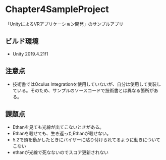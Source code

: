 # Chapter4SampleProject
「UnityによるVRアプリケーション開発」のサンプルアプリ

## ビルド環境
- Unity 2019.4.21f1

## 注意点
- 技術書ではOculus Integrationを使用していないが、自分は使用して実装している。そのため、サンプルのソースコードで技術書とは異なる箇所がある。

## 課題点
- Ethanを見ても光線が出てこないときがある。
- Ethanを殺せても、生き返ったEthanが殺せない。
- 5.2で頭を動かしたときにバイザーに貼り付けられてるように動きについてこない
- ethanが光線で死なないのでスコア更新されない
